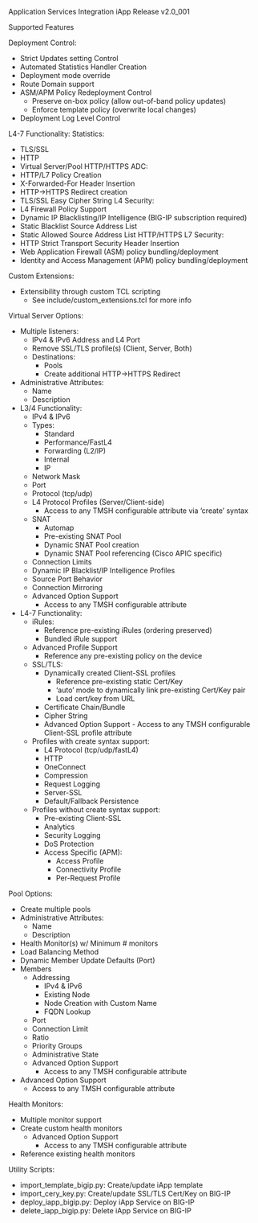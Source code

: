 Application Services Integration iApp
Release v2.0_001

Supported Features

Deployment Control:
 - Strict Updates setting Control
 - Automated Statistics Handler Creation
 - Deployment mode override
 - Route Domain support
 - ASM/APM Policy Redeployment Control
   - Preserve on-box policy (allow out-of-band policy updates)
   - Enforce template policy (overwrite local changes)
 - Deployment Log Level Control

L4-7 Functionality:
 Statistics:
  - TLS/SSL
  - HTTP
  - Virtual Server/Pool
 HTTP/HTTPS ADC:
  - HTTP/L7 Policy Creation
  - X-Forwarded-For Header Insertion
  - HTTP->HTTPS Redirect creation
  - TLS/SSL Easy Cipher String
 L4 Security:
  - L4 Firewall Policy Support
   - Dynamic IP Blacklisting/IP Intelligence (BIG-IP subscription required)
   - Static Blacklist Source Address List
   - Static Allowed Source Address List
 HTTP/HTTPS L7 Security:
  - HTTP Strict Transport Security Header Insertion
  - Web Application Firewall (ASM) policy bundling/deployment
  - Identity and Access Management (APM) policy bundling/deployment

Custom Extensions:
 - Extensibility through custom TCL scripting
   - See include/custom_extensions.tcl for more info

Virtual Server Options:
 - Multiple listeners:
   - IPv4 & IPv6 Address and L4 Port
   - Remove SSL/TLS profile(s) (Client, Server, Both)
   - Destinations:
     - Pools
     - Create additional HTTP->HTTPS Redirect
 - Administrative Attributes:
   - Name
   - Description
 - L3/4 Functionality:
   - IPv4 & IPv6
   - Types:
     - Standard
     - Performance/FastL4
     - Forwarding (L2/IP)
     - Internal 
     - IP
   - Network Mask
   - Port
   - Protocol (tcp/udp)
   - L4 Protocol Profiles (Server/Client-side)
     - Access to any TMSH configurable attribute via ‘create’ syntax
   - SNAT 
     - Automap
     - Pre-existing SNAT Pool
     - Dynamic SNAT Pool creation
     - Dynamic SNAT Pool referencing (Cisco APIC specific)
   - Connection Limits
   - Dynamic IP Blacklist/IP Intelligence Profiles
   - Source Port Behavior
   - Connection Mirroring
   - Advanced Option Support
     - Access to any TMSH configurable attribute
 - L4-7 Functionality:
   - iRules:
     - Reference pre-existing iRules (ordering preserved)
     - Bundled iRule support
   - Advanced Profile Support
     - Reference any pre-existing policy on the device
   - SSL/TLS:
     - Dynamically created Client-SSL profiles
       - Reference pre-existing static Cert/Key
       - ‘auto’ mode to dynamically link pre-existing Cert/Key pair
       - Load cert/key from URL
     - Certificate Chain/Bundle
     - Cipher String
     - Advanced Option Support - Access to any TMSH configurable Client-SSL profile attribute     
   - Profiles with create syntax support:
     - L4 Protocol (tcp/udp/fastL4)
     - HTTP
     - OneConnect
     - Compression
     - Request Logging
     - Server-SSL
     - Default/Fallback Persistence
   - Profiles without create syntax support:
     - Pre-existing Client-SSL
     - Analytics
     - Security Logging
     - DoS Protection
     - Access Specific (APM):
       - Access Profile
       - Connectivity Profile
       - Per-Request Profile
       
Pool Options:
 - Create multiple pools
 - Administrative Attributes:
   - Name
   - Description
 - Health Monitor(s) w/ Minimum # monitors
 - Load Balancing Method
 - Dynamic Member Update Defaults (Port)
 - Members
   - Addressing
     - IPv4 & IPv6
     - Existing Node
     - Node Creation with Custom Name
     - FQDN Lookup
   - Port
   - Connection Limit
   - Ratio
   - Priority Groups
   - Administrative State
   - Advanced Option Support
     - Access to any TMSH configurable attribute
 - Advanced Option Support
   - Access to any TMSH configurable attribute

Health Monitors:
 - Multiple monitor support
 - Create custom health monitors
   - Advanced Option Support
     - Access to any TMSH configurable attribute
 - Reference existing health monitors

Utility Scripts:
 - import_template_bigip.py: Create/update iApp template
 - import_cery_key.py: Create/update SSL/TLS Cert/Key on BIG-IP
 - deploy_iapp_bigip.py: Deploy iApp Service on BIG-IP 
 - delete_iapp_bigip.py: Delete iApp Service on BIG-IP

